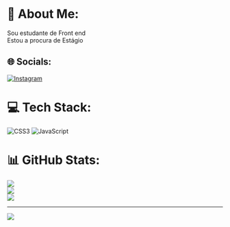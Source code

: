 # 💫 About Me:
Sou estudante de Front end<br>Estou a procura de Estágio 


## 🌐 Socials:
[![Instagram](https://img.shields.io/badge/Instagram-%23E4405F.svg?logo=Instagram&logoColor=white)](https://instagram.com/https://www.instagram.com/ampliarymkt/) 

# 💻 Tech Stack:
![CSS3](https://img.shields.io/badge/css3-%231572B6.svg?style=for-the-badge&logo=css3&logoColor=white) ![JavaScript](https://img.shields.io/badge/javascript-%23323330.svg?style=for-the-badge&logo=javascript&logoColor=%23F7DF1E)
# 📊 GitHub Stats:
![](https://github-readme-stats.vercel.app/api?username=mhatheusmoreira&theme=vue&hide_border=false&include_all_commits=false&count_private=false)<br/>
![](https://github-readme-streak-stats.herokuapp.com/?user=mhatheusmoreira&theme=vue&hide_border=false)<br/>
![](https://github-readme-stats.vercel.app/api/top-langs/?username=mhatheusmoreira&theme=vue&hide_border=false&include_all_commits=false&count_private=false&layout=compact)

---
[![](https://visitcount.itsvg.in/api?id=mhatheusmoreira&icon=0&color=0)](https://visitcount.itsvg.in)

<!-- Proudly created with GPRM ( https://gprm.itsvg.in ) -->